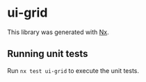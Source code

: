 # ui-grid

This library was generated with [Nx](https://nx.dev).

## Running unit tests

Run `nx test ui-grid` to execute the unit tests.
